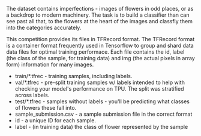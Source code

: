 The dataset contains imperfections - images of flowers in odd places, or as a backdrop to modern machinery.
The task is to build a classifier than can see past all that, to the flowers at the heart of the images and classfiy them into the categories accurately.


This competition provides its files in TFRecord format. The TFRecord format is a container format frequently used in Tensorflow to group and shard data data files for optimal training performace. Each file contains the id, label (the class of the sample, for training data) and img (the actual pixels in array form) information for many images.

* train/*.tfrec - training samples, including labels.
* val/*.tfrec - pre-split training samples w/ labels intended to help with checking your model's performance on TPU. The split was stratified across labels.
* test/*.tfrec - samples without labels - you'll be predicting what classes of flowers these fall into.
* sample_submission.csv - a sample submission file in the correct format
* id - a unique ID for each sample.
* label - (in training data) the class of flower represented by the sample
